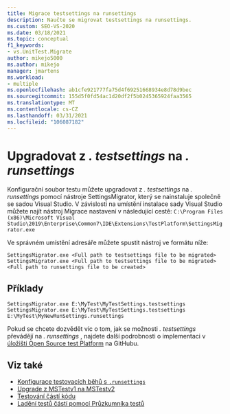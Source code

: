 ```yaml
---
title: Migrace testsettings na runsettings
description: Naučte se migrovat testsettings na runsettings.
ms.custom: SEO-VS-2020
ms.date: 03/18/2021
ms.topic: conceptual
f1_keywords:
- vs.UnitTest.Migrate
author: mikejo5000
ms.author: mikejo
manager: jmartens
ms.workload:
- multiple
ms.openlocfilehash: ab1cfe921777fa75d4f69251668934e8d78d9bec
ms.sourcegitcommit: 155d5f0fd54ac1d20df2f5b0245365924faa3565
ms.translationtype: MT
ms.contentlocale: cs-CZ
ms.lasthandoff: 03/31/2021
ms.locfileid: "106087182"
---
```

# <a name="upgrade-from--testsettings-to-runsettings"></a>Upgradovat z  *. testsettings* na *. runsettings*

Konfigurační soubor testu můžete upgradovat z *. testsettings* na *. runsettings* pomocí nástroje SettingsMigrator, který se nainstaluje společně se sadou Visual Studio. V závislosti na umístění instalace sady Visual Studio můžete najít nástroj Migrace nastavení v následující cestě: `C:\Program Files (x86)\Microsoft Visual Studio\2019\Enterprise\Common7\IDE\Extensions\TestPlatform\SettingsMigrator.exe`

Ve správném umístění adresáře můžete spustit nástroj ve formátu níže:

```console
SettingsMigrator.exe <Full path to testsettings file to be migrated>
SettingsMigrator.exe <Full path to testsettings file to be migrated> <Full path to runsettings file to be created>
```

## <a name="examples"></a>Příklady
```console
SettingsMigrator.exe E:\MyTest\MyTestSettings.testsettings
SettingsMigrator.exe E:\MyTest\MyTestSettings.testsettings E:\MyTest\MyNewRunSettings.runsettings
```

Pokud se chcete dozvědět víc o tom, jak se možnosti *. testsettings* převádějí na *. runsettings* , najdete další podrobnosti o implementaci v [úložišti Open Source test Platform](https://github.com/microsoft/vstest-docs/blob/master/RFCs/0023-TestSettings-Deprecation.md#migration) na GitHubu.

## <a name="see-also"></a>Viz také

- [Konfigurace testovacích běhů s `.runsettings`](../test/configure-unit-tests-by-using-a-dot-runsettings-file.md)
- [Upgrade z MSTestv1 na MSTestv2](../test/mstest-update-to-mstestv2.md)
- [Testování částí kódu](../test/unit-test-your-code.md)
- [Ladění testů částí pomocí Průzkumníka testů](../test/debug-unit-tests-with-test-explorer.md)
